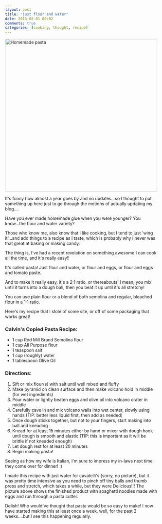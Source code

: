 ```yaml
---
layout: post
title: "just flour and water"
date: 2013-08-01 00:02
comments: true
categories: [cooking, thought, recipe]
---
```

<a href="http://www.flickr.com/photos/calweb/9411148263/" title="Homemade pasta by Calweb, on Flickr"><img src="http://farm3.staticflickr.com/2822/9411148263_2f75f2e275.jpg" width="500" height="500" alt="Homemade pasta"></a>

It's funny how almost a year goes by and no updates...so I thought to put something up here just to go through the motions of actually updating my blog....

Have you ever made homemade glue when you were younger?  You know...the flour and water variety?

Those who know me, also know that I like cooking, but I tend to just 'wing it'...and add things to a recipe as I taste, which is probably why I never was that great at baking or making candy.

<!--more-->

The thing is, I've had a recent revelation on something awesome I can cook all the time, and it's really easy!!

It's called pasta!  Just flour and water, or flour and eggs, or flour and eggs and tomato paste.

And to make it really easy, it's a 2:1 ratio, or thereabouts!  I mean, you mix until it turns into a dough ball, then you beat it up until it's all stretchy!

You can use plain flour or a blend of both semolina and regular, bleached flour in a 1:1 ratio.

Here's my recipe that I stole of some site, or off of some packaging that works great!

### Calvin's Copied Pasta Recipe:
<ul>
    <li>1 cup Red Mill Brand Semolina flour</li>
    <li>1 cup All Purpose flour</li>
    <li> 1 teaspoon salt</li>
    <li>1 cup (roughly) water</li>
    <li>1 tablespoon Olive Oil</li>
</ul>


### Directions:

<ol>
    <li>Sift or mix flour(s) with salt until well mixed and fluffy</li>
    <li>Make pyramid on clean surface and then make volcano hold in middle (for wet ingredients)</li>
    <li>Pour water or lightly beaten eggs and olive oil into volcano crater in middle</li>
    <li>Carefully cave in and mix volcano walls into wet center, slowly using hands (TIP: better less liquid first, then add as needed)</li>
    <li>Once dough sticks together, but not to your fingers, start making into ball and kneading</li>
    <li>Knead for at least 15 minutes either by hand or mixer with dough hook until dough is smooth and elastic (TIP: this is important as it will be brittle if not kneaded enough)</li>
    <li>Let dough rest for at least 20 minutes</li>
    <li>Begin making pasta!</li>
</ol>

Seeing as how my wife is Italian, I'm sure to impress my in-laws next time they come over for dinner! :)

I made this recipe with just water for cavatelli's (sorry, no picture), but it was pretty time intensive as you need to pinch off tiny balls and thumb press and stretch, which takes a while, but they were Delicious!!!
The picture above shows the finished product with spaghetti noodles made with eggs and run through a pasta cutter.

Delish!  Who would've thought that pasta would be so easy to make!  I now have started making this at least once a week, well, for the past 2 weeks....but I see this happening regularly.

